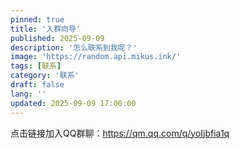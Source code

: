 ```yaml
---
pinned: true
title: '入群向导'
published: 2025-09-09
description: '怎么联系到我呢？'
image: 'https://random.api.mikus.ink/'
tags: [联系]
category: '联系'
draft: false 
lang: ''
updated: 2025-09-09 17:00:00
---
```

点击链接加入QQ群聊：https://qm.qq.com/q/yoIjbfia1q